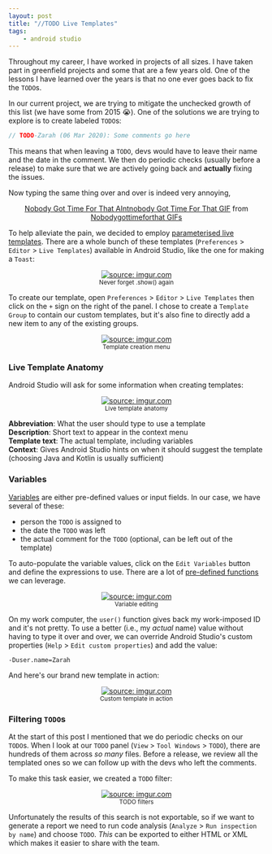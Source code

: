 ```yaml
---
layout: post
title: "//TODO Live Templates"
tags:
    - android studio
---
```

Throughout my career, I have worked in projects of all sizes. I have taken part in greenfield projects and some that are a few years old. One of the lessons I have learned over the years is that no one ever goes back to fix the `TODO`s.

In our current project, we are trying to mitigate the unchecked growth of this list (we have some from 2015 :sob:). One of the solutions we are trying to explore is to create labeled `TODO`s:

```kotlin
// TODO-Zarah (06 Mar 2020): Some comments go here
```

This means that when leaving a `TODO`, devs would have to leave their name and the date in the comment. We then do periodic checks (usually before a release) to make sure that we are actively going back and **actually** fixing the issues.

Now typing the same thing over and over is indeed very annoying,
<center>
    <div class="tenor-gif-embed" data-postid="10243842" data-share-method="host" data-width="50%" data-aspect-ratio="1.0"><a href="https://tenor.com/view/nobody-got-time-for-that-gif-10243842">Nobody Got Time For That AIntnobody Got Time For That GIF</a> from <a href="https://tenor.com/search/nobodygottimeforthat-gifs">Nobodygottimeforthat GIFs</a></div><script type="text/javascript" async src="https://tenor.com/embed.js"></script>
</center>

To help alleviate the pain, we decided to employ [parameterised live templates](https://www.jetbrains.com/help/idea/using-live-templates.html). There are a whole bunch of these templates (`Preferences` > `Editor` > `Live Templates`) available in Android Studio, like the one for making a `Toast`:
<center>
    <a href="https://imgur.com/BrrYoEp"><img src="https://i.imgur.com/BrrYoEp.gif" title="source: imgur.com" /></a>
    <br /> <small>Never forget .show() again</small>
</center>

To create our template, open `Preferences` > `Editor` > `Live Templates` then click on the `+` sign on the right of the panel. I chose to create a `Template Group` to contain our custom templates, but it's also fine to directly add a new item to any of the existing groups.

<center>
    <a href="https://imgur.com/s7QvcT4"><img src="https://i.imgur.com/s7QvcT4.png" title="source: imgur.com" /></a>
    <br /> <small>Template creation menu</small>
</center>

### Live Template Anatomy

Android Studio will ask for some information when creating templates:

<center>
    <a href="https://imgur.com/yHpXt55"><img src="https://i.imgur.com/yHpXt55.png" title="source: imgur.com" /></a>
    <br /> <small>Live template anatomy</small>
</center>

**Abbreviation**: What the user should type to use a template  
**Description**: Short text to appear in the context menu  
**Template text**: The actual template, including variables  
**Context**: Gives Android Studio hints on when it should suggest the template (choosing Java and Kotlin is usually sufficient)

### Variables

[Variables](https://www.jetbrains.com/help/idea/template-variables.html) are either pre-defined values or input fields. In our case, we have several of these:
- person the `TODO` is assigned to
- the date the `TODO` was left
- the actual comment for the `TODO` (optional, can be left out of the template)

To auto-populate the variable values, click on the `Edit Variables` button and define the expressions to use. There are a lot of [pre-defined functions](https://www.jetbrains.com/help/idea/template-variables.html#predefined_functions) we can leverage.

<center>
    <a href="https://imgur.com/fkoPOAD"><img src="https://i.imgur.com/fkoPOAD.png" title="source: imgur.com" /></a>
    <br /> <small>Variable editing</small>
</center>

On my work computer, the `user()` function gives back my work-imposed ID and it's not pretty. To use a better (i.e., my *actual* name) value without having to type it over and over, we can override Android Studio's custom properties (`Help` > `Edit custom properties`) and add the value:
```
-Duser.name=Zarah
```

And here's our brand new template in action:
<center>
    <a href="https://imgur.com/LjaiHU5"><img src="https://i.imgur.com/LjaiHU5.gif" title="source: imgur.com" /></a>
    <br /> <small>Custom template in action</small>
</center>

### Filtering `TODO`s
At the start of this post I mentioned that we do periodic checks on our `TODO`s. When I look at our `TODO` panel (`View` > `Tool Windows` > `TODO`), there are hundreds of them across *so many* files. Before a release, we review all the templated ones so we can follow up with the devs who left the comments.

To make this task easier, we created a `TODO` filter:
<center>
    <a href="https://imgur.com/QtOh8qv"><img src="https://i.imgur.com/QtOh8qv.png" title="source: imgur.com" /></a>
    <br /> <small>TODO filters</small>
</center>

Unfortunately the results of this search is not exportable, so if we want to generate a report we need to run code analysis (`Analyze` > `Run inspection by name`) and choose `TODO`. *This* can be exported to either HTML or XML which makes it easier to share with the team.
